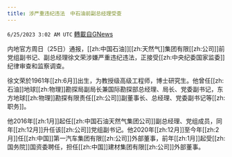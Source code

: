 ```yaml
---
title: 涉严重违纪违法　中石油前副总经理受查
---
```

`6/25/2023 3:02 AM UTC` [轉載自GNews](https://gnews.org/articles/1410356)


内地官方周日（25日）通报，[[zh:中国石油]][[zh:天然气]]集团有限[[zh:公司]]前党组副书记、副总经理徐文荣涉嫌严重违纪违法，正接受[[zh:中央纪委国家监委]]纪律审查和监察调查。

徐文荣於1961年[[zh:6月]]出生，为教授级高级工程师，博士研究生。他曾任[[zh:石油]]地球[[zh:物理]]勘探局副局长兼国际勘探部总经理、局长、党委副书记，东方地球[[zh:物理]]勘探有限责任[[zh:公司]]副董事长、总经理、党委副书记等[[zh:职务]]。

他2016年[[zh:1月]]起任[[zh:中国石油天然气集团公司]]副总经理、党组成员，同年[[zh:12月]]升任该[[zh:公司]]党组副书记。他2020年[[zh:12月]]至今年[[zh:2月]]任[[zh:中国]]第一汽车集团有限[[zh:公司]]外部董事，前年[[zh:1月]]起受[[zh:国务院]]国资委聘任，担任[[zh:中国]]建材集团有限[[zh:公司]]外部董事。

